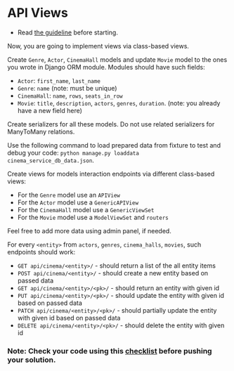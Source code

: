 # API Views

- Read [the guideline](https://github.com/mate-academy/py-task-guideline/blob/main/README.md) before starting.

Now, you are going to implement views via class-based views.

Create `Genre`, `Actor`, `CinemaHall` models and update `Movie` model to
the ones you wrote in Django ORM module. Modules should have such fields:
- `Actor`: `first_name`, `last_name`
- `Genre`: `name` (note: must be unique)
- `CinemaHall`: `name`, `rows`, `seats_in_row`
- `Movie`: `title`, `description`, `actors`, `genres`, `duration`. (note: you 
already have a new field here) 

Create serializers for all these models. Do not use related serializers for
ManyToMany relations.

Use the following command to load prepared data from fixture to test and debug your code:
  `python manage.py loaddata cinema_serviсe_db_data.json`.

Create views for models interaction endpoints via different class-based views:
- For the `Genre` model use an `APIView`
- For the `Actor` model use a `GenericAPIView`
- For the `CinemaHall` model use a `GenericViewSet`
- For the `Movie` model use a `ModelViewSet` and `routers`
 
Feel free to add more data using admin panel, if needed.

For every `<entity>` from `actors`, `genres`, `cinema_halls`, `movies`, such
endpoints should work:
* `GET api/cinema/<entity>/` - should return a list of the all entity items
* `POST api/cinema/<entity>/` - should create a new entity based on passed data
* `GET api/cinema/<entity>/<pk>/` - should return an entity with given id
* `PUT api/cinema/<entity>/<pk>/` - should update the entity with given id based on passed data
* `PATCH api/cinema/<entity>/<pk>/` - should partially update the entity with given id based on passed data
* `DELETE api/cinema/<entity>/<pk>/` - should delete the entity with given id

### Note: Check your code using this [checklist](checklist.md) before pushing your solution.
